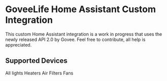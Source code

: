 # GoveeLife Home Assistant Custom Integration
This custom Home Assistant integration is a work in progress that uses the newly released API 2.0 by Govee. Feel free to contribute, all help is appreciated.

## Supported Devices 
All lights
Heaters
Air Filters
Fans
